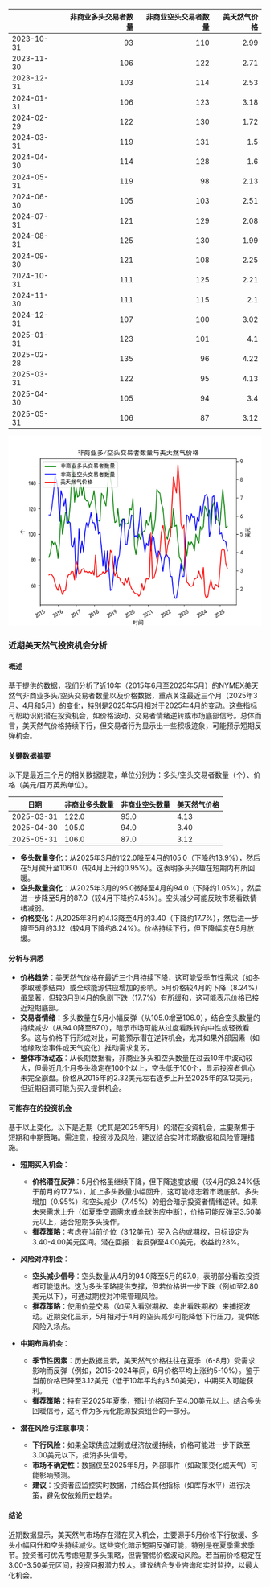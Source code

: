 |            |   非商业多头交易者数量 |   非商业空头交易者数量 |   美天然气价格 |
|:-----------|-----------------------:|-----------------------:|---------------:|
| 2023-10-31 |                     93 |                    110 |           2.99 |
| 2023-11-30 |                    106 |                    122 |           2.71 |
| 2023-12-31 |                    103 |                    114 |           2.53 |
| 2024-01-31 |                    106 |                    123 |           3.18 |
| 2024-02-29 |                    122 |                    130 |           1.72 |
| 2024-03-31 |                    119 |                    131 |           1.5  |
| 2024-04-30 |                    114 |                    128 |           1.6  |
| 2024-05-31 |                    119 |                     98 |           2.13 |
| 2024-06-30 |                    105 |                    103 |           2.51 |
| 2024-07-31 |                    121 |                    129 |           2.08 |
| 2024-08-31 |                    125 |                    130 |           1.99 |
| 2024-09-30 |                    121 |                    108 |           2.25 |
| 2024-10-31 |                    111 |                    125 |           2.21 |
| 2024-11-30 |                    111 |                    115 |           2.1  |
| 2024-12-31 |                    107 |                    100 |           3.02 |
| 2025-01-31 |                    123 |                    101 |           4.1  |
| 2025-02-28 |                    135 |                     96 |           4.22 |
| 2025-03-31 |                    122 |                     95 |           4.13 |
| 2025-04-30 |                    105 |                     94 |           3.4  |
| 2025-05-31 |                    106 |                     87 |           3.12 |

![图](NYMEX_cft.png)

### 近期美天然气投资机会分析

#### 概述
基于提供的数据，我们分析了近10年（2015年6月至2025年5月）的NYMEX美天然气非商业多头/空头交易者数量以及价格数据，重点关注最近三个月（2025年3月、4月和5月）的变化，特别是2025年5月相对于2025年4月的变动。这些指标可帮助识别潜在投资机会，如价格波动、交易者情绪逆转或市场底部信号。总体而言，美天然气价格持续下行，但交易者行为显示出一些积极迹象，可能预示短期反弹机会。

#### 关键数据摘要
以下是最近三个月的相关数据提取，单位分别为：多头/空头交易者数量（个）、价格（美元/百万英热单位）。

| 日期       | 非商业多头数量 | 非商业空头数量 | 美天然气价格 |
|------------|----------------|----------------|-------------|
| 2025-03-31 | 122.0         | 95.0          | 4.13       |
| 2025-04-30 | 105.0         | 94.0          | 3.40       |
| 2025-05-31 | 106.0         | 87.0          | 3.12       |

- **多头数量变化**：从2025年3月的122.0降至4月的105.0（下降约13.9%），然后在5月微升至106.0（较4月上升约0.95%）。这表明多头兴趣在短期内有所回暖。
- **空头数量变化**：从2025年3月的95.0微降至4月的94.0（下降约1.05%），然后进一步降至5月的87.0（较4月下降约7.45%）。空头减少可能反映市场看跌情绪减弱。
- **价格变化**：从2025年3月的4.13降至4月的3.40（下降约17.7%），然后进一步降至5月的3.12（较4月下降约8.24%）。价格持续下行，但下降幅度在5月放缓。

#### 分析与洞悉
- **价格趋势**：美天然气价格在最近三个月持续下降，这可能受季节性需求（如冬季取暖季结束）或全球能源供应增加的影响。5月价格较4月的下降（8.24%）虽显著，但较3月到4月的急剧下跌（17.7%）有所缓和，这可能表示价格已接近短期底部。
- **交易者情绪**：多头数量在5月小幅反弹（从105.0增至106.0），结合空头数量的持续减少（从94.0降至87.0），暗示市场可能从过度看跌转向中性或轻微看多。这与价格下行形成对比，可能预示潜在逆转机会，尤其如果外部因素（如地缘政治事件或天气变化）推动需求复苏。
- **整体市场动态**：从长期数据看，非商业多头和空头数量在过去10年中波动较大，但最近几个月多头稳定在100个以上，空头低于100个，显示投资者信心未完全崩盘。价格从2015年的2.32美元左右逐步上升至2025年的3.12美元，但近期回调可能为买入提供机会。

#### 可能存在的投资机会
基于以上变化，以下是近期（尤其是2025年5月）的潜在投资机会，主要聚焦于短期和中期策略。需注意，投资涉及风险，建议结合实时市场数据和风险管理措施。

- **短期买入机会**：
  - **价格潜在反弹**：5月价格虽继续下降，但下降速度放缓（较4月的8.24%低于前月的17.7%），加上多头数量小幅回升，这可能标志着市场底部。多头增加（0.95%）和空头减少（7.45%）的组合暗示投资者情绪逆转。如果未来需求上升（如夏季空调需求或全球供应中断），价格可能反弹至3.50美元以上，适合短期多头操作。
  - **推荐策略**：考虑在当前价位（3.12美元）买入合约或期权，目标设定为3.40-4.00美元区间。潜在回报：若反弹至4.00美元，收益约28%。

- **风险对冲机会**：
  - **空头减少信号**：空头数量从4月的94.0降至5月的87.0，表明部分看跌投资者可能退出。这为多头策略提供支撑，但若价格进一步下跌（例如至2.80美元以下），可通过期权对冲来管理风险。
  - **推荐策略**：使用价差交易（如买入看涨期权、卖出看跌期权）来捕捉波动。近期变化显示，5月相对于4月的空头减少可能降低下行压力，提供低风险入场点。

- **中期布局机会**：
  - **季节性因素**：历史数据显示，美天然气价格往往在夏季（6-8月）受需求影响而反弹（例如，2015-2024年间，6月价格平均上涨约5-10%）。鉴于当前价格已降至3.12美元（低于10年平均约3.50美元），中期买入可能获利。
  - **推荐策略**：持有至2025年夏季，预计价格回升至4.00美元以上。结合多头回暖信号，这可作为多元化能源投资组合的一部分。

- **潜在风险与注意事项**：
  - **下行风险**：如果全球供应过剩或经济放缓持续，价格可能进一步下跌至3.00美元以下，抵消多头信号。
  - **市场不确定性**：数据仅至2025年5月，外部事件（如政策变化或天气）可能影响预测。
  - **建议**：投资者应监控实时数据，并结合其他指标（如库存水平）进行决策，避免仅依赖历史趋势。

#### 结论
近期数据显示，美天然气市场存在潜在买入机会，主要源于5月价格下行放缓、多头小幅回升和空头持续减少。这些变化暗示短期反弹可能，特别是在夏季需求季节。投资者可优先考虑短期多头策略，但需警惕价格波动风险。若当前价格稳定在3.00-3.50美元区间，投资回报潜力较大。建议结合专业咨询和实时监控，以最大化机会。